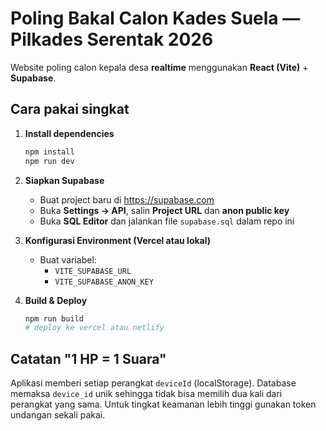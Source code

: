 # Poling Bakal Calon Kades Suela — Pilkades Serentak 2026

Website poling calon kepala desa **realtime** menggunakan **React (Vite)** + **Supabase**.

## Cara pakai singkat
1. **Install dependencies**  
   ```bash
   npm install
   npm run dev
   ```

2. **Siapkan Supabase**
   - Buat project baru di https://supabase.com
   - Buka **Settings → API**, salin **Project URL** dan **anon public key**
   - Buka **SQL Editor** dan jalankan file `supabase.sql` dalam repo ini

3. **Konfigurasi Environment (Vercel atau lokal)**
   - Buat variabel:
     - `VITE_SUPABASE_URL`
     - `VITE_SUPABASE_ANON_KEY`

4. **Build & Deploy**
   ```bash
   npm run build
   # deploy ke vercel atau netlify
   ```

## Catatan "1 HP = 1 Suara"
Aplikasi memberi setiap perangkat `deviceId` (localStorage). Database memaksa `device_id` unik sehingga tidak bisa memilih dua kali dari perangkat yang sama. Untuk tingkat keamanan lebih tinggi gunakan token undangan sekali pakai.